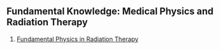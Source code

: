## Fundamental Knowledge: Medical Physics and Radiation Therapy

1. [Fundamental Physics in Radiation Therapy](FundamentalPhysics.md)
